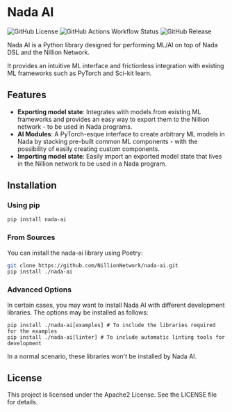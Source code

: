 # Nada AI

![GitHub License](https://img.shields.io/github/license/NillionNetwork/nada-ai?style=for-the-badge&logo=apache&logoColor=white&color=%23D22128&link=https%3A%2F%2Fgithub.com%2FNillionNetwork%2Fnada-ai%2Fblob%2Fmain%2FLICENSE&link=https%3A%2F%2Fgithub.com%2FNillionNetwork%2Fnada-ai%2Fblob%2Fmain%2FLICENSE)
![GitHub Actions Workflow Status](https://img.shields.io/github/actions/workflow/status/NillionNetwork/nada-ai/test.yml?style=for-the-badge&logo=python&logoColor=white&link=https://github.com/NillionNetwork/nada-ai/actions/workflows/test.yml&link=https://github.com/NillionNetwork/nada-ai/actions/workflows/test.yml)
![GitHub Release](https://img.shields.io/github/v/release/NillionNetwork/nada-ai?sort=date&display_name=release&style=for-the-badge&logo=dependabot&label=LATEST%20RELEASE&color=0000FE&link=https%3A%2F%2Fpypi.org%2Fproject%2Fnada-ai&link=https%3A%2F%2Fpypi.org%2Fproject%2Fnada-ai)

Nada AI is a Python library designed for performing ML/AI on top of Nada DSL and the Nillion Network.

It provides an intuitive ML interface and frictionless integration with existing ML frameworks such as PyTorch and Sci-kit learn.

## Features

- **Exporting model state**: Integrates with models from existing ML frameworks and provides an easy way to export them to the Nillion network - to be used in Nada programs.
- **AI Modules**: A PyTorch-esque interface to create arbitrary ML models in Nada by stacking pre-built common ML components - with the possibility of easily creating custom components.
- **Importing model state**: Easily import an exported model state that lives in the Nillion network to be used in a Nada program.

## Installation
### Using pip

```bash
pip install nada-ai
```

### From Sources
You can install the nada-ai library using Poetry:

```bash
git clone https://github.com/NillionNetwork/nada-ai.git
pip install ./nada-ai
```
### Advanced Options

In certain cases, you may want to install Nada AI with different development libraries. The options may be installed as follows:
```
pip install ./nada-ai[examples] # To include the libraries required for the examples
pip install ./nada-ai[linter] # To include automatic linting tools for development
```

In a normal scenario, these libraries won't be installed by Nada AI.
## License

This project is licensed under the Apache2 License. See the LICENSE file for details.
